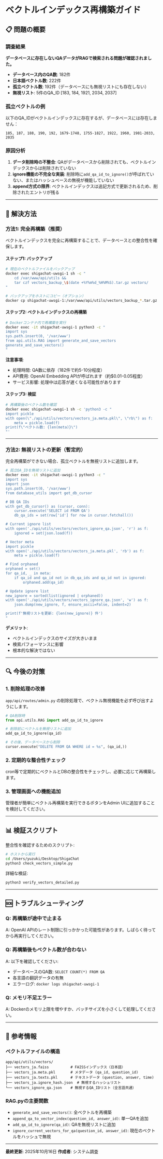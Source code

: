 # ベクトルインデックス再構築ガイド

## 📋 問題の概要

### 調査結果

**データベースに存在しないQAデータがRAGで検索される問題が確認されました。**

- **データベース内のQA数**: 182件
- **日本語ベクトル数**: 222件
- **孤立ベクトル数**: 192件（データベースにも無視リストにも存在しない）
- **無視リスト**: 5件のQA_ID [183, 184, 1921, 2034, 2037]

### 孤立ベクトルの例

以下のQA_IDがベクトルインデックスに存在するが、データベースには存在しません：
```
185, 187, 188, 190, 192, 1679-1748, 1755-1827, 1922, 1960, 1981-2033, 2035
```

### 原因分析

1. **データ削除時の不整合**: QAがデータベースから削除されても、ベクトルインデックスからは削除されていない
2. **ignore機能の不完全な実装**: 削除時に`add_qa_id_to_ignore()`が呼ばれていない、またはハッシュベースの無視が機能していない
3. **append方式の限界**: ベクトルインデックスは追記方式で更新されるため、削除されたエントリが残る

---

## 🔧 解決方法

### 方法1: 完全再構築（推奨）

ベクトルインデックスを完全に再構築することで、データベースとの整合性を確保します。

#### ステップ1: バックアップ

```bash
# 現在のベクトルファイルをバックアップ
docker exec shigachat-uwsgi-1 sh -c "
    cd /var/www/api/utils &&
    tar czf vectors_backup_\$(date +%Y%m%d_%H%M%S).tar.gz vectors/
"

# バックアップをホストにコピー（オプション）
docker cp shigachat-uwsgi-1:/var/www/api/utils/vectors_backup_*.tar.gz ./
```

#### ステップ2: ベクトルインデックスの再構築

```bash
# Dockerコンテナ内で再構築を実行
docker exec -it shigachat-uwsgi-1 python3 -c "
import sys
sys.path.insert(0, '/var/www')
from api.utils.RAG import generate_and_save_vectors
generate_and_save_vectors()
"
```

**注意事項**:
- 処理時間: QA数に依存（182件で約5-10分程度）
- API費用: OpenAI Embedding APIが呼ばれます（約$0.01-0.05程度）
- サービス影響: 処理中は応答が遅くなる可能性があります

#### ステップ3: 検証

```bash
# 再構築後のベクトル数を確認
docker exec shigachat-uwsgi-1 sh -c 'python3 -c "
import pickle
with open(\"./api/utils/vectors/vectors_ja.meta.pkl\", \"rb\") as f:
    meta = pickle.load(f)
print(f\"ベクトル数: {len(meta)}\")
"'
```

---

### 方法2: 無視リストの更新（暫定的）

完全再構築ができない場合、孤立ベクトルを無視リストに追加します。

```bash
# 孤立QA_IDを無視リストに追加
docker exec -it shigachat-uwsgi-1 python3 -c "
import sys
import json
sys.path.insert(0, '/var/www')
from database_utils import get_db_cursor

# DB QA IDs
with get_db_cursor() as (cursor, conn):
    cursor.execute('SELECT id FROM QA')
    db_qa_ids = set(row['id'] for row in cursor.fetchall())

# Current ignore list
with open('./api/utils/vectors/vectors_ignore_qa.json', 'r') as f:
    ignored = set(json.load(f))

# Vector meta
import pickle
with open('./api/utils/vectors/vectors_ja.meta.pkl', 'rb') as f:
    meta = pickle.load(f)

# Find orphaned
orphaned = set()
for qa_id, _ in meta:
    if qa_id and qa_id not in db_qa_ids and qa_id not in ignored:
        orphaned.add(qa_id)

# Update ignore list
new_ignore = sorted(list(ignored | orphaned))
with open('./api/utils/vectors/vectors_ignore_qa.json', 'w') as f:
    json.dump(new_ignore, f, ensure_ascii=False, indent=2)

print(f'無視リストを更新: {len(new_ignore)} 件')
"
```

**デメリット**:
- ベクトルインデックスのサイズが大きいまま
- 検索パフォーマンスに影響
- 根本的な解決ではない

---

## 🔍 今後の対策

### 1. 削除処理の改善

`app/api/routes/admin.py` の削除処理で、ベクトル無視機能を必ず呼び出すようにします。

```python
# QA削除時
from api.utils.RAG import add_qa_id_to_ignore

# 削除前にベクトルを無視リストに追加
add_qa_id_to_ignore(qa_id)

# その後、データベースから削除
cursor.execute("DELETE FROM QA WHERE id = %s", (qa_id,))
```

### 2. 定期的な整合性チェック

cron等で定期的にベクトルとDBの整合性をチェックし、必要に応じて再構築します。

### 3. 管理画面への機能追加

管理者が簡単にベクトル再構築を実行できるボタンをAdmin UIに追加することを検討してください。

---

## 📊 検証スクリプト

整合性を確認するためのスクリプト:

```bash
# ホストから実行
cd /Users/yuzuki/Desktop/ShigaChat
python3 check_vectors_simple.py
```

詳細な検証:
```bash
python3 verify_vectors_detailed.py
```

---

## 🆘 トラブルシューティング

### Q: 再構築が途中で止まる
A: OpenAI APIのレート制限に引っかかった可能性があります。しばらく待ってから再実行してください。

### Q: 再構築後もベクトル数が合わない
A: 以下を確認してください:
- データベースのQA数: `SELECT COUNT(*) FROM QA`
- 各言語の翻訳データの有無
- エラーログ: `docker logs shigachat-uwsgi-1`

### Q: メモリ不足エラー
A: Dockerのメモリ上限を増やすか、バッチサイズを小さくして処理してください。

---

## 📝 参考情報

### ベクトルファイルの構造

```
app/api/utils/vectors/
├── vectors_ja.faiss          # FAISSインデックス（日本語）
├── vectors_ja.meta.pkl       # メタデータ (qa_id, question_id)
├── vectors_ja.texts.pkl      # テキストデータ (question, answer, time)
├── vectors_ja.ignore_hash.json  # 無視するハッシュリスト
└── vectors_ignore_qa.json    # 無視するQA_IDリスト（全言語共通）
```

### RAG.pyの主要関数

- `generate_and_save_vectors()`: 全ベクトルを再構築
- `append_qa_to_vector_index(question_id, answer_id)`: 単一QAを追加
- `add_qa_id_to_ignore(qa_id)`: QAを無視リストに追加
- `ignore_current_vectors_for_qa(question_id, answer_id)`: 現在のベクトルをハッシュで無視

---

**最終更新**: 2025年10月16日
**作成者**: システム調査
